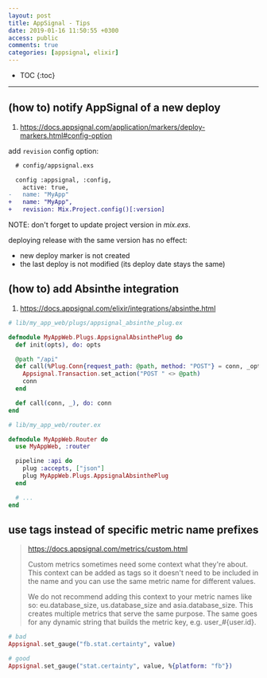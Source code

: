 ```yaml
---
layout: post
title: AppSignal - Tips
date: 2019-01-16 11:50:55 +0300
access: public
comments: true
categories: [appsignal, elixir]
---
```


<!-- more -->

* TOC
{:toc}
<hr>

(how to) notify AppSignal of a new deploy
-----------------------------------------

1. <https://docs.appsignal.com/application/markers/deploy-markers.html#config-option>

add `revision` config option:

```diff
  # config/appsignal.exs

  config :appsignal, :config,
    active: true,
-   name: "MyApp"
+   name: "MyApp",
+   revision: Mix.Project.config()[:version]
```

NOTE: don't forget to update project version in _mix.exs_.

deploying release with the same version has no effect:

- new deploy marker is not created
- the last deploy is not modified (its deploy date stays the same)

(how to) add Absinthe integration
---------------------------------

1. <https://docs.appsignal.com/elixir/integrations/absinthe.html>

```elixir
# lib/my_app_web/plugs/appsignal_absinthe_plug.ex

defmodule MyAppWeb.Plugs.AppsignalAbsinthePlug do
  def init(opts), do: opts

  @path "/api"
  def call(%Plug.Conn{request_path: @path, method: "POST"} = conn, _opts) do
    Appsignal.Transaction.set_action("POST " <> @path)
    conn
  end

  def call(conn, _), do: conn
end
```

```elixir
# lib/my_app_web/router.ex

defmodule MyAppWeb.Router do
  use MyAppWeb, :router

  pipeline :api do
    plug :accepts, ["json"]
    plug MyAppWeb.Plugs.AppsignalAbsinthePlug
  end

  # ...
end
```

use tags instead of specific metric name prefixes
-------------------------------------------------

> <https://docs.appsignal.com/metrics/custom.html>
>
> Custom metrics sometimes need some context what they're about. This
> context can be added as tags so it doesn't need to be included in the
> name and you can use the same metric name for different values.
>
> We do not recommend adding this context to your metric names like so:
> eu.database_size, us.database_size and asia.database_size. This creates
> multiple metrics that serve the same purpose. The same goes for any
> dynamic string that builds the metric key, e.g. user_#{user.id}.

```elixir
# bad
Appsignal.set_gauge("fb.stat.certainty", value)

# good
Appsignal.set_gauge("stat.certainty", value, %{platform: "fb"})
```
